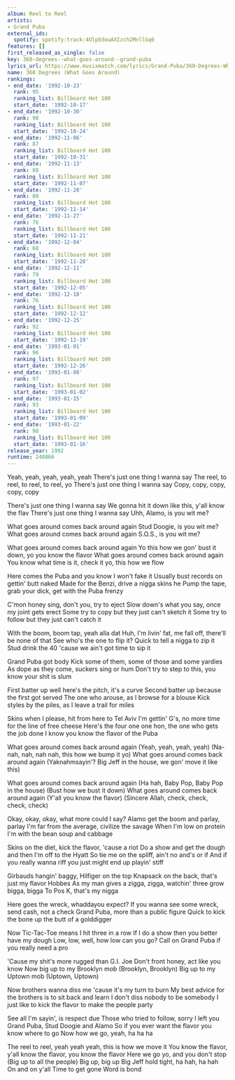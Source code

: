 ```yaml
---
album: Reel to Reel
artists:
- Grand Puba
external_ids:
  spotify: spotify:track:4OlpEdouAXIzch2MnllGq6
features: []
first_released_as_single: false
key: 360-degrees--what-goes-around--grand-puba
lyrics_url: https://www.musixmatch.com/lyrics/Grand-Puba/360-Degrees-What-Goes-Around
name: 360 Degrees (What Goes Around)
rankings:
- end_date: '1992-10-23'
  rank: 95
  ranking_list: Billboard Hot 100
  start_date: '1992-10-17'
- end_date: '1992-10-30'
  rank: 90
  ranking_list: Billboard Hot 100
  start_date: '1992-10-24'
- end_date: '1992-11-06'
  rank: 87
  ranking_list: Billboard Hot 100
  start_date: '1992-10-31'
- end_date: '1992-11-13'
  rank: 88
  ranking_list: Billboard Hot 100
  start_date: '1992-11-07'
- end_date: '1992-11-20'
  rank: 80
  ranking_list: Billboard Hot 100
  start_date: '1992-11-14'
- end_date: '1992-11-27'
  rank: 76
  ranking_list: Billboard Hot 100
  start_date: '1992-11-21'
- end_date: '1992-12-04'
  rank: 68
  ranking_list: Billboard Hot 100
  start_date: '1992-11-28'
- end_date: '1992-12-11'
  rank: 79
  ranking_list: Billboard Hot 100
  start_date: '1992-12-05'
- end_date: '1992-12-18'
  rank: 76
  ranking_list: Billboard Hot 100
  start_date: '1992-12-12'
- end_date: '1992-12-25'
  rank: 92
  ranking_list: Billboard Hot 100
  start_date: '1992-12-19'
- end_date: '1993-01-01'
  rank: 96
  ranking_list: Billboard Hot 100
  start_date: '1992-12-26'
- end_date: '1993-01-08'
  rank: 97
  ranking_list: Billboard Hot 100
  start_date: '1993-01-02'
- end_date: '1993-01-15'
  rank: 93
  ranking_list: Billboard Hot 100
  start_date: '1993-01-09'
- end_date: '1993-01-22'
  rank: 98
  ranking_list: Billboard Hot 100
  start_date: '1993-01-16'
release_year: 1992
runtime: 240866
---
```

Yeah, yeah, yeah, yeah, yeah
There's just one thing I wanna say
The reel, to reel, to reel, to reel, yo
There's just one thing I wanna say
Copy, copy, copy, copy, copy

There's just one thing I wanna say
We gonna hit it down like this, y'all know the flav
There's just one thing I wanna say
Uhh, Alamo, is you wit me?

What goes around comes back around again
Stud Doogie, is you wit me?
What goes around comes back around again
S.O.S., is you wit me?

What goes around comes back around again
Yo this how we gon' bust it down, yo you know the flavor
What goes around comes back around again
You know what time is it, check it yo, this how we flow

Here comes the Puba and you know I won't fake it
Usually bust records on gettin' butt naked
Made for the Benzi, drive a nigga skins he
Pump the tape, grab your dick, get with the Puba frenzy

C'mon honey sing, don't you, try to eject
Slow down's what you say, once my joint gets erect
Some try to copy but they just can't sketch it
Some try to follow but they just can't catch it

With the boom, boom tap, yeah alla dat
Huh, I'm livin' fat, me fall off, there'll be none of that
See who's the one to flip it? Quick to tell a nigga to zip it
Stud drink the 40 'cause we ain't got time to sip it

Grand Puba got body
Kick some of them, some of those and some yardies
As dope as they come, suckers sing or hum
Don't try to step to this, you know your shit is slum

First batter up well here's the pitch, it's a curve
Second batter up because the first got served
The one who arouse, as I browse for a blouse
Kick styles by the piles, as I leave a trail for miles

Skins when I please, hit from here to Tel Aviv
I'm gettin' G's, no more time for the line of free cheese
Here's the four one one hon, the one who gets the job done
I know you know the flavor of the Puba

What goes around comes back around again
(Yeah, yeah, yeah, yeah)
(Na-nah, nah, nah nah, this how we bump it yo)
What goes around comes back around again
(Yaknahmsayin'? Big Jeff in the house, we gon' move it like this)

What goes around comes back around again
(Ha hah, Baby Pop, Baby Pop in the house)
(Bust how we bust it down)
What goes around comes back around again
(Y'all you know the flavor)
(Sincere Allah, check, check, check, check)

Okay, okay, okay, what more could I say?
Alamo get the boom and parlay, parlay
I'm far from the average, civilize the savage
When I'm low on protein I'm with the bean soup and cabbage

Skins on the diet, kick the flavor, 'cause a riot
Do a show and get the dough and then I'm off to the Hyatt
So tie me on the spliff, ain't no and's or if
And if you really wanna riff you just might end up playin' stiff

Girbauds hangin' baggy, Hilfiger on the top
Knapsack on the back, that's just my flavor Hobbes
As my man gives a zigga, zigga, watchin' three grow bigga, bigga
To Pos K, that's my nigga

Here goes the wreck, whaddayou expect?
If you wanna see some wreck, send cash, not a check
Grand Puba, more than a public figure
Quick to kick the bone up the butt of a golddigger

Now Tic-Tac-Toe means I hit three in a row
If I do a show then you better have my dough
Low, low, well, how low can you go?
Call on Grand Puba if you really need a pro

'Cause my shit's more rugged than G.I. Joe
Don't front honey, act like you know
Now big up to my Brooklyn mob
(Brooklyn, Brooklyn)
Big up to my Uptown mob
(Uptown, Uptown)

Now brothers wanna diss me 'cause it's my turn to burn
My best advice for the brothers is to sit back and learn
I don't diss nobody to be somebody
I just like to kick the flavor to make the people party

See all I'm sayin', is respect due
Those who tried to follow, sorry I left you
Grand Puba, Stud Doogie and Alamo
So if you ever want the flavor you know where to go
Now how we go, yeah, ha ha ha

The reel to reel, yeah yeah yeah, this is how we move it
You know the flavor, y'all know the flavor, you know the flavor
Here we go yo, and you don't stop
(Big up to all the people)
Big up, big up
Big Jeff hold tight, ha hah, ha hah
On and on y'all
Time to get gone
Word is bond
